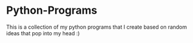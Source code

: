 # Python-Programs

This is a collection of my python programs that I create based on random ideas that pop into my head :)